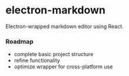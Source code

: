 # electron-markdown

Electron-wrapped markdown editor using React.

### Roadmap
* complete basic project structure
* refine functionality
* optimize wrapper for cross-platform use